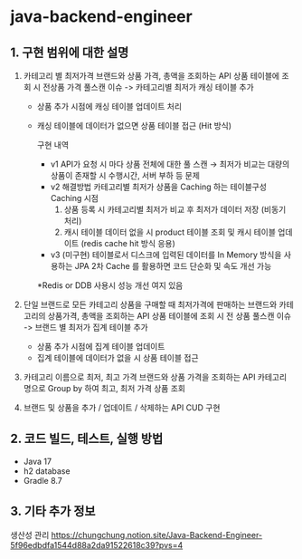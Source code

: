 # java-backend-engineer


## 1. 구현 범위에 대한 설명

1. 카테고리 별 최저가격 브랜드와 상품 가격, 총액을 조회하는 API
상품 테이블에 조회 시 전상품 가격 풀스캔 이슈
-> 카테고리별 최저가 캐싱 테이블 추가
   - 상품 추가 시점에 캐싱 테이블 업데이트 처리
   - 캐싱 테이블에 데이터가 없으면 상품 테이블 접근 (Hit 방식)
   
     구현 내역
        - v1
            API가 요청 시 마다 상품 전체에 대한 풀 스캔
            → 최저가 비교는 대량의 상품이 존재할 시 수행시간, 서버 부하 등 문제
        - v2
            해결방법 카테고리별 최저가 상품을 Caching 하는 테이블구성
            Caching 시점
            1. 상품 등록 시 카테고리별 최저가 비교 후 최저가 데이터 저장 (비동기 처리)
            2. 캐시 테이블 데이터 없을 시 product 테이블 조회 및 캐시 테이블 업데이트 (redis cache hit 방식 응용)
        - v3 (미구현)
            테이블로서 디스크에 입력된 데이터를 In Memory 방식을 사용하는 JPA 2차 Cache 를 활용하면 코드 단순화 및 속도 개선 가능

        *Redis or DDB 사용시 성능 개선 여지 있음

2. 단일 브랜드로 모든 카테고리 상품을 구매할 때 최저가격에 판매하는 브랜드와 카테고리의 상품가격, 총액을 조회하는 API
상품 테이블에 조회 시 전 상품 풀스캔 이슈
-> 브랜드 별 최저가 집계 테이블 추가
   - 상품 추가 시점에 집계 테이블 업데이트
   - 집계 테이블에 데이터가 없을 시 상품 테이블 접근
3. 카테고리 이름으로 최저, 최고 가격 브랜드와 상품 가격을 조회하는 API
카테고리 명으로 Group by 하여 최고, 최저 가격 상품 조회
4. 브랜드 및 상품을 추가 / 업데이트 / 삭제하는 API
CUD 구현

## 2. 코드 빌드, 테스트, 실행 방법

- Java 17
- h2 database
- Gradle 8.7

## 3. 기타 추가 정보
생산성 관리
https://chungchung.notion.site/Java-Backend-Engineer-5f96edbdfa1544d88a2da91522618c39?pvs=4
